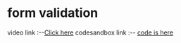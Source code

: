 # form validation
 video link :--<a href="https://drive.google.com/file/d/1t7ktQUmhsOtlMKpWh3AmJ5iGr_84hMs5/view?usp=sharing">Click here</a>
 codesandbox link :-- <a href="https://codesandbox.io/p/devbox/form-validation-formik-yup-8428vd">code is here</a>
